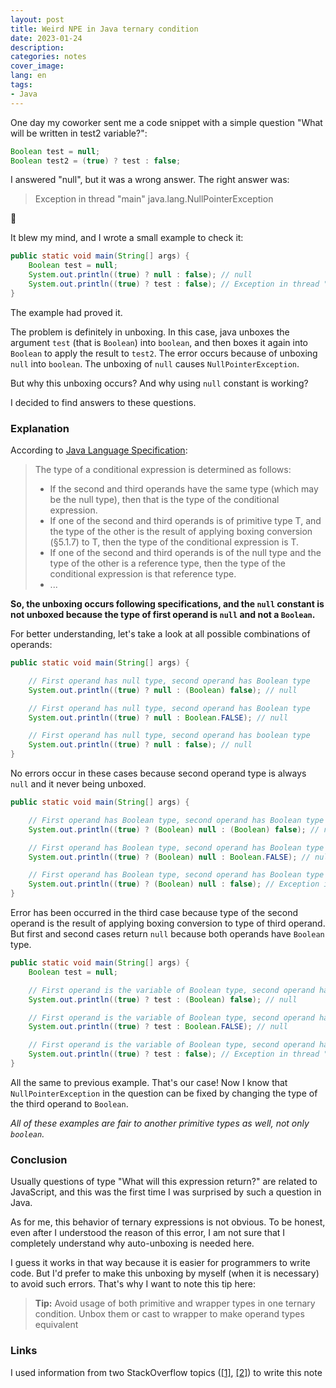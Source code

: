 ```yaml
---
layout: post
title: Weird NPE in Java ternary condition
date: 2023-01-24
description: 
categories: notes
cover_image: 
lang: en
tags:
- Java
---
```


One day my coworker sent me a code snippet with a simple question "What will be written in test2 variable?":
```java
Boolean test = null;
Boolean test2 = (true) ? test : false;
```

I answered "null", but it was a wrong answer. The right answer was:
> Exception in thread "main" java.lang.NullPointerException

🤯

It blew my mind, and I wrote a small example to check it: 

```java
public static void main(String[] args) {
    Boolean test = null;
    System.out.println((true) ? null : false); // null
    System.out.println((true) ? test : false); // Exception in thread "main" java.lang.NullPointerException 
}
```

The example had proved it.

The problem is definitely in unboxing. In this case, java unboxes the argument `test` (that is `Boolean`) into `boolean`, and then boxes it
again into `Boolean` to apply the result to `test2`. The error occurs because of unboxing `null` into `boolean`. The unboxing of `null` causes 
`NullPointerException`.

But why this unboxing occurs? And why using `null` constant is working?

I decided to find answers to these questions.

### Explanation

According to [Java Language Specification](https://docs.oracle.com/javase/specs/jls/se7/html/jls-15.html#jls-15.25):

> The type of a conditional expression is determined as follows:
> - If the second and third operands have the same type (which may be the null type), then that is the type of the conditional expression.
> - If one of the second and third operands is of primitive type T, and the type of the other is the result of applying boxing conversion (§5.1.7) to T, then the type of the conditional expression is T.
> - If one of the second and third operands is of the null type and the type of the other is a reference type, then the type of the conditional expression is that reference type.  
> - ...

**So, the unboxing occurs following specifications, and the `null` constant is not unboxed because the type of first operand 
is `null` and not a `Boolean`.**

For better understanding, let's take a look at all possible combinations of operands:

```java
public static void main(String[] args) {

    // First operand has null type, second operand has Boolean type
    System.out.println((true) ? null : (Boolean) false); // null

    // First operand has null type, second operand has Boolean type
    System.out.println((true) ? null : Boolean.FALSE); // null

    // First operand has null type, second operand has boolean type
    System.out.println((true) ? null : false); // null
}
```

No errors occur in these cases because second operand type is always `null` and it never being unboxed.

```java
public static void main(String[] args) {

    // First operand has Boolean type, second operand has Boolean type
    System.out.println((true) ? (Boolean) null : (Boolean) false); // null

    // First operand has Boolean type, second operand has Boolean type
    System.out.println((true) ? (Boolean) null : Boolean.FALSE); // null

    // First operand has Boolean type, second operand has Boolean type
    System.out.println((true) ? (Boolean) null : false); // Exception in thread "main" java.lang.NullPointerException
}
```

Error has been occurred in the third case because type of the second operand is the result of applying boxing conversion to type 
of third operand. But first and second cases return `null` because both operands have `Boolean` type.

```java
public static void main(String[] args) {
    Boolean test = null;

    // First operand is the variable of Boolean type, second operand has Boolean type
    System.out.println((true) ? test : (Boolean) false); // null

    // First operand is the variable of Boolean type, second operand has Boolean type
    System.out.println((true) ? test : Boolean.FALSE); // null

    // First operand is the variable of Boolean type, second operand has boolean type
    System.out.println((true) ? test : false); // Exception in thread "main" java.lang.NullPointerException
}
```

All the same to previous example. That's our case! Now I know that `NullPointerException` in the question can be fixed 
by changing the type of the third operand to `Boolean`.

*All of these examples are fair to another primitive types as well, not only `boolean`.*

### Conclusion

Usually questions of type "What will this expression return?" are related to JavaScript, and this was the first time I 
was surprised by such a question in Java.

As for me, this behavior of ternary expressions is not obvious. To be honest, even after
I understood the reason of this error, I am not sure that I completely understand why auto-unboxing is needed here.

I guess it works in that way because it is easier for programmers to write code. But I'd prefer to make this unboxing
by myself (when it is necessary) to avoid such errors. That's why I want to note this tip here:

> **Tip:** Avoid usage of both primitive and wrapper types in one ternary condition. Unbox them or cast to wrapper to make
> operand types equivalent
>
 
### Links

I used information from two StackOverflow topics 
([[1]](https://stackoverflow.com/questions/38095615/java-ternary-conditions-strange-null-pointer-exception), 
[[2]](https://stackoverflow.com/questions/12763983/nullpointerexception-through-auto-boxing-behavior-of-java-ternary-operator)) 
to write this note